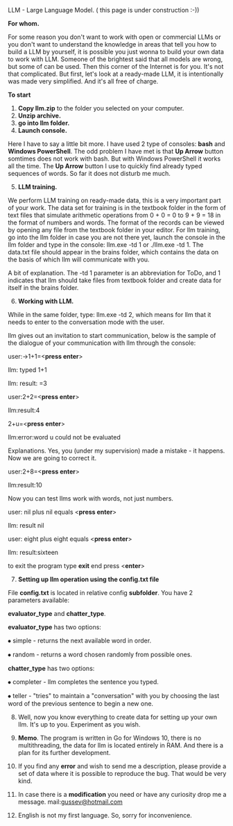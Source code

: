 LLM - Large Language Model. ( this page is under construction :-))

**For whom.**

For some reason you don't want to work with open or commercial LLMs or you don't want to understand the knowledge in areas that tell you how to build a LLM by yourself, it is possible you just wonna to build your own data to work with LLM. Someone of the brightest said that all models are wrong, but some of can be used. Then this corner of the Internet is for you. It's not that complicated. But first, let's look at a ready-made LLM, it is intentionally was made very simplified. And it's all free of charge.

**To start**

1. **Copy llm.zip** to the folder you selected on your computer.
2. **Unzip archive.**
3. **go into llm folder.**
4. **Launch console.**

Here I have to say a little bit more. I have used 2 type of consoles: **bash** and **Windows PowerShell**.
The odd problem I have met is that **Up Arrow** button somtimes does not work with bash. But with Windows PowerShell it works all the time. The **Up Arrow** button I use to quickly find already typed sequences of words. So far it does not disturb me much.

5. **LLM training.**
   
We perform LLM training on ready-made data, this is a very important part of your work. The data set for training is in the textbook folder in the form of text files that simulate arithmetic operations from 0 + 0 = 0 to 9 + 9 = 18 in the format of numbers and words. The format of the records can be viewed by opening any file from the textbook folder in your editor. For llm training, go into the llm folder in case you are not there yet, launch the console in the llm folder and type in the console: llm.exe -td 1 or ./llm.exe -td 1. The data.txt file should appear in the brains folder, which contains the data on the basis of which llm will communicate with you.

A bit of explanation. The -td 1 parameter is an abbreviation for ToDo, and 1 indicates that llm should take files from textbook folder and create data for itself in the brains folder.

6. **Working with LLM.**
   
While in the same folder, type: llm.exe -td 2, which means for llm that it needs to enter to the conversation mode with the user.

llm gives out an invitation to start communication, below is the sample of the dialogue of your communication with llm through the console:

user:->1+1=<**press enter**>

llm: typed 1+1

llm: result: =3

user:2+2=<**press enter**>

llm:result:4

2+u=<**press enter**>

llm:error:word u could not be evaluated

Explanations. Yes, you (under my supervision) made a mistake - it happens. Now we are going to correct it.

user:2+8=<**press enter**>

llm:result:10

Now you can test llms work with words, not just numbers.

user: nil plus nil equals <**press enter**>

llm: result nil

user: eight plus eight equals <**press enter**>

llm: result:sixteen

to exit the program type **exit** end press <**enter**>

7. **Setting up llm operation using the config.txt file**

File **config.txt** is located in relative config **subfolder**.
You have 2 parameters available:

**evaluator_type** and **chatter_type**.

**evaluator_type** has two options:

⦁	simple - returns the next available word in order.

⦁	random - returns a word chosen randomly from possible ones.

**chatter_type** has two options:

⦁	completer - llm completes the sentence you typed.

⦁	teller - "tries" to maintain a "conversation" with you by choosing the last word of the previous sentence to begin a new one.

8. Well, now you know everything to create data for setting up your own llm. It's up to you. Experiment as you wish.
    
9. **Memo**. The program is written in Go for Windows 10, there is no multithreading, the data for llm is located entirely in RAM. And there is a plan for its further development.
   
10. If you find any **error** and wish to send me a description, please provide a set of data where it is possible to reproduce the bug. That would be very kind.

11. In case there is a **modification** you need or have any curiosity drop me a message. mail:gussev@hotmail.com

12. English is not my first language. So, sorry for inconvenience.

